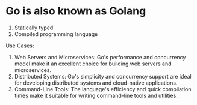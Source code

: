 # Go is also known as Golang
1. Statically typed
2. Compiled programming language

Use Cases:
1. Web Servers and Microservices: Go's performance and concurrency model make it an excellent choice for building web servers and microservices.
2. Distributed Systems: Go's simplicity and concurrency support are ideal for developing distributed systems and cloud-native applications.
3. Command-Line Tools: The language's efficiency and quick compilation times make it suitable for writing command-line tools and utilities.